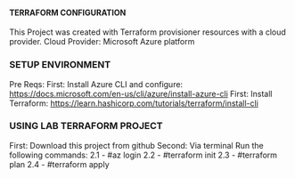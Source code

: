 #### TERRAFORM CONFIGURATION ####

This Project was created with Terraform provisioner resources with a cloud provider. 
Cloud Provider: Microsoft Azure platform

### SETUP ENVIRONMENT ###

Pre Reqs:
First: Install Azure CLI and configure: https://docs.microsoft.com/en-us/cli/azure/install-azure-cli
First: Install Terraform:  https://learn.hashicorp.com/tutorials/terraform/install-cli

### USING LAB TERRAFORM PROJECT ###

First: Download this project from github
Second: Via terminal Run the following commands:
    2.1 - #az login
    2.2 - #terraform init
    2.3 - #terraform plan
    2.4 - #terraform apply